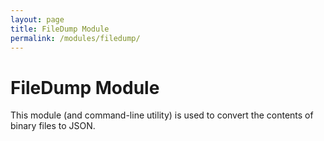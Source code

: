 ```yaml
---
layout: page
title: FileDump Module
permalink: /modules/filedump/
---
```


FileDump Module
===

This module (and command-line utility) is used to convert the contents of binary files to JSON.

